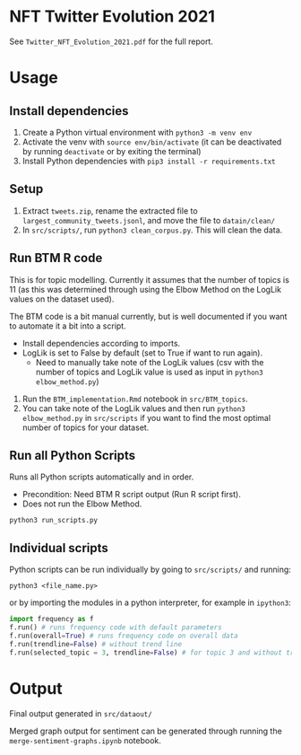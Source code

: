 # NFT Twitter Evolution 2021

See `Twitter_NFT_Evolution_2021.pdf` for the full report.

# Usage

## Install dependencies
1. Create a Python virtual environment with `python3 -m venv env`
2. Activate the venv with `source env/bin/activate` (it can be deactivated by running `deactivate` or by exiting the terminal)
3. Install Python dependencies with `pip3 install -r requirements.txt`

## Setup
1. Extract `tweets.zip`, rename the extracted file to `largest_community_tweets.jsonl`, and move the file to `datain/clean/`
2. In `src/scripts/`, run `python3 clean_corpus.py`. This will clean the data.

## Run BTM R code
This is for topic modelling. Currently it assumes that the number of topics is 11 (as this was determined through using the Elbow Method on the LogLik values on the dataset used).

The BTM code is a bit manual currently, but is well documented if you want to automate it a bit into a script.
* Install dependencies according to imports.
* LogLik is set to False by default (set to True if want to run again). 
    - Need to manually take note of the LogLik values (csv with the number of topics and LogLik value is used as input in `python3 elbow_method.py`)

1. Run the `BTM_implementation.Rmd` notebook in `src/BTM_topics`.
2. You can take note of the LogLik values and then run `python3 elbow_method.py` in `src/scripts` if you want to find the most optimal number of topics for your dataset. 

## Run all Python Scripts
Runs all Python scripts automatically and in order.
* Precondition: Need BTM R script output (Run R script first).
* Does not run the Elbow Method.

```python3 run_scripts.py```


## Individual scripts
Python scripts can be run individually by going to `src/scripts/` and running:

```python3 <file_name.py>```

or by importing the modules in a python interpreter, for example in `ipython3`:

```py
import frequency as f
f.run() # runs frequency code with default parameters
f.run(overall=True) # runs frequency code on overall data
f.run(trendline=False) # without trend line
f.run(selected_topic = 3, trendline=False) # for topic 3 and without trend line
```

# Output
Final output generated in `src/dataout/`

Merged graph output for sentiment can be generated through running the `merge-sentiment-graphs.ipynb` notebook.
